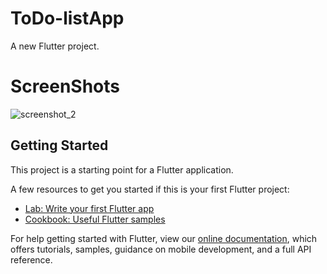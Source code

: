 # ToDo-listApp

A new Flutter project.

# ScreenShots




![screenshot_2](https://user-images.githubusercontent.com/72389100/143780973-20e7def2-d5af-48ca-a468-747ac0d9d767.png)


## Getting Started

This project is a starting point for a Flutter application.

A few resources to get you started if this is your first Flutter project:

- [Lab: Write your first Flutter app](https://flutter.dev/docs/get-started/codelab)
- [Cookbook: Useful Flutter samples](https://flutter.dev/docs/cookbook)

For help getting started with Flutter, view our
[online documentation](https://flutter.dev/docs), which offers tutorials,
samples, guidance on mobile development, and a full API reference.
